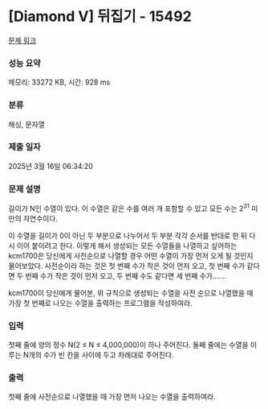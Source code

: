 # [Diamond V] 뒤집기 - 15492 

[문제 링크](https://www.acmicpc.net/problem/15492) 

### 성능 요약

메모리: 33272 KB, 시간: 928 ms

### 분류

해싱, 문자열

### 제출 일자

2025년 3월 16일 06:34:20

### 문제 설명

<p>길이가 N인 수열이 있다. 이 수열은 같은 수를 여러 개 포함할 수 있고 모든 수는 2<sup>31</sup> 미만의 자연수이다.</p>

<p>이 수열을 길이가 0이 아닌 두 부분으로 나누어서 두 부분 각각 순서를 반대로 한 뒤 다시 이어 붙이려고 한다. 이렇게 해서 생성되는 모든 수열들을 나열하고 싶어하는 kcm1700은 당신에게 사전순으로 나열할 경우 어떤 수열이 가장 먼저 오게 될 것인지 물어보았다. 사전순이라 하는 것은 첫 번째 수가 작은 것이 먼저 오고, 첫 번째 수가 같다면 두 번째 수가 작은 것이 먼저 오고, 두 번째 수도 같다면 세 번째 수가…….</p>

<p>kcm1700이 당신에게 물어본, 위 규칙으로 생성되는 수열을 사전 순으로 나열했을 때 가장 첫 번째로 나오는 수열을 출력하는 프로그램을 작성하여라.</p>

### 입력 

 <p>첫째 줄에 양의 정수 N(2 ≤ N ≤ 4,000,000)이 하나 주어진다. 둘째 줄에는 수열을 이루는 N개의 수가 빈 칸을 사이에 두고 차례대로 주어진다.</p>

### 출력 

 <p>첫째 줄에 사전순으로 나열했을 때 가장 먼저 나오는 수열을 출력하여라.</p>

